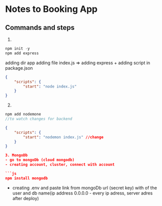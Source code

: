 # Notes to Booking App


## Commands and steps
1. 
```js
npm init -y
npm add express
```
adding dir app
adding file index.js => adding express + adding script in package.json
```json
{
    "scripts": {
        "start": "node index.js"
    }
}
```
2.
```js
npm add nodemone
//to watch changes for backend
```
```json
{
    "scripts": {
        "start": "nodemon index.js" //change
    }
}

3. MongoDb
- go to mongoDb (cloud mongodb)
- creating account, cluster, connect with account

```js
npm install mongodb
```
- creating .env and paste link from mongoDb url (secret key) with <password> of the user and db name(ip address 0.0.0.0 - every ip adress, server adres after deploy)